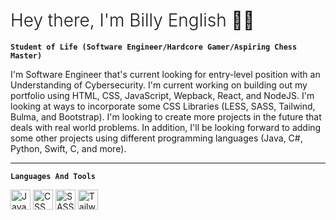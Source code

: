 <h1 style="font-weight:300;">Hey there, I'm Billy English ✌🏾</h1>

**`Student of Life (Software Engineer/Hardcore Gamer/Aspiring Chess Master)`**

I'm Software Engineer that's current looking for entry-level position with an Understanding of Cybersecurity. I'm current working on building out my portfolio using HTML, CSS, JavaScript, Wepback, React, and NodeJS. I'm looking at ways to incorporate some CSS Libraries (LESS, SASS, Tailwind, Bulma, and Bootstrap). I'm looking to create more projects in the future that deals with real world problems. In addition, I'll be looking forward to adding some other projects using different programming languages (Java, C#, Python, Swift, C, and more).

---

**`Languages And Tools`**

<img width="32" src="https://cdn.jsdelivr.net/gh/devicons/devicon@latest/icons/html5/html5-original.svg" alt="Java" />
<img width="32" src="https://cdn.jsdelivr.net/gh/devicons/devicon@latest/icons/css3/css3-original.svg" alt="CSS" />
<img width="32" src="https://cdn.jsdelivr.net/gh/devicons/devicon@latest/icons/sass/sass-original.svg" alt="SASS" />
<img width="32" src="https://cdn.jsdelivr.net/gh/devicons/devicon@latest/icons/tailwindcss/tailwindcss-original-wordmark.svg" alt="Tailwind CSS" />
